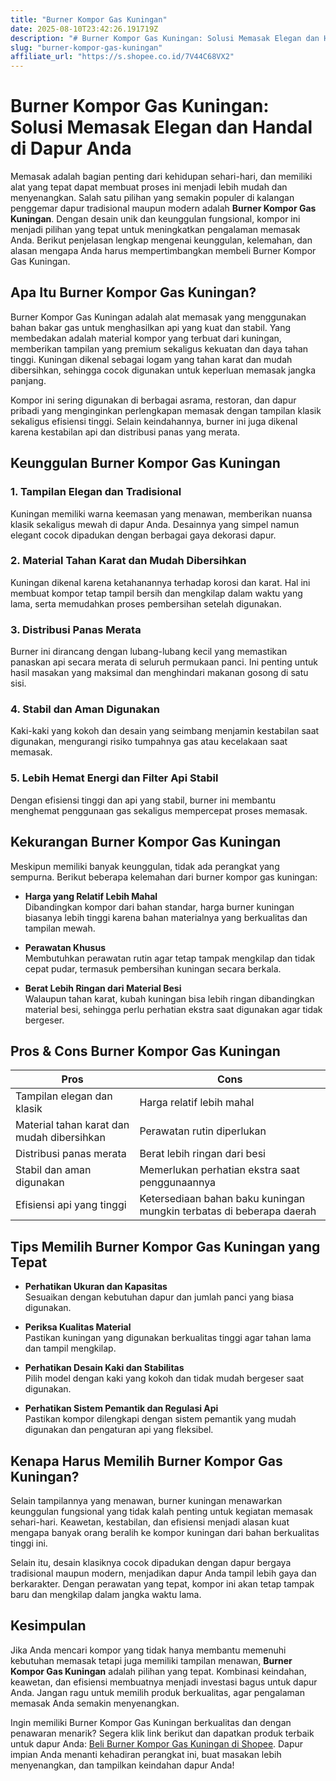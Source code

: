```yaml
---
title: "Burner Kompor Gas Kuningan"
date: 2025-08-10T23:42:26.191719Z
description: "# Burner Kompor Gas Kuningan: Solusi Memasak Elegan dan Handal di Dapur Anda..."
slug: "burner-kompor-gas-kuningan"
affiliate_url: "https://s.shopee.co.id/7V44C68VX2"
---
```

# Burner Kompor Gas Kuningan: Solusi Memasak Elegan dan Handal di Dapur Anda

Memasak adalah bagian penting dari kehidupan sehari-hari, dan memiliki alat yang tepat dapat membuat proses ini menjadi lebih mudah dan menyenangkan. Salah satu pilihan yang semakin populer di kalangan penggemar dapur tradisional maupun modern adalah **Burner Kompor Gas Kuningan**. Dengan desain unik dan keunggulan fungsional, kompor ini menjadi pilihan yang tepat untuk meningkatkan pengalaman memasak Anda. Berikut penjelasan lengkap mengenai keunggulan, kelemahan, dan alasan mengapa Anda harus mempertimbangkan membeli Burner Kompor Gas Kuningan.

## Apa Itu Burner Kompor Gas Kuningan?

Burner Kompor Gas Kuningan adalah alat memasak yang menggunakan bahan bakar gas untuk menghasilkan api yang kuat dan stabil. Yang membedakan adalah material kompor yang terbuat dari kuningan, memberikan tampilan yang premium sekaligus kekuatan dan daya tahan tinggi. Kuningan dikenal sebagai logam yang tahan karat dan mudah dibersihkan, sehingga cocok digunakan untuk keperluan memasak jangka panjang.

Kompor ini sering digunakan di berbagai asrama, restoran, dan dapur pribadi yang menginginkan perlengkapan memasak dengan tampilan klasik sekaligus efisiensi tinggi. Selain keindahannya, burner ini juga dikenal karena kestabilan api dan distribusi panas yang merata.

## Keunggulan Burner Kompor Gas Kuningan

### 1. Tampilan Elegan dan Tradisional

Kuningan memiliki warna keemasan yang menawan, memberikan nuansa klasik sekaligus mewah di dapur Anda. Desainnya yang simpel namun elegant cocok dipadukan dengan berbagai gaya dekorasi dapur.

### 2. Material Tahan Karat dan Mudah Dibersihkan

Kuningan dikenal karena ketahanannya terhadap korosi dan karat. Hal ini membuat kompor tetap tampil bersih dan mengkilap dalam waktu yang lama, serta memudahkan proses pembersihan setelah digunakan.

### 3. Distribusi Panas Merata

Burner ini dirancang dengan lubang-lubang kecil yang memastikan panaskan api secara merata di seluruh permukaan panci. Ini penting untuk hasil masakan yang maksimal dan menghindari makanan gosong di satu sisi.

### 4. Stabil dan Aman Digunakan

Kaki-kaki yang kokoh dan desain yang seimbang menjamin kestabilan saat digunakan, mengurangi risiko tumpahnya gas atau kecelakaan saat memasak.

### 5. Lebih Hemat Energi dan Filter Api Stabil

Dengan efisiensi tinggi dan api yang stabil, burner ini membantu menghemat penggunaan gas sekaligus mempercepat proses memasak.

## Kekurangan Burner Kompor Gas Kuningan

Meskipun memiliki banyak keunggulan, tidak ada perangkat yang sempurna. Berikut beberapa kelemahan dari burner kompor gas kuningan:

- **Harga yang Relatif Lebih Mahal**  
  Dibandingkan kompor dari bahan standar, harga burner kuningan biasanya lebih tinggi karena bahan materialnya yang berkualitas dan tampilan mewah.

- **Perawatan Khusus**  
  Membutuhkan perawatan rutin agar tetap tampak mengkilap dan tidak cepat pudar, termasuk pembersihan kuningan secara berkala.

- **Berat Lebih Ringan dari Material Besi**  
  Walaupun tahan karat, kubah kuningan bisa lebih ringan dibandingkan material besi, sehingga perlu perhatian ekstra saat digunakan agar tidak bergeser.

## Pros & Cons Burner Kompor Gas Kuningan

| Pros                                        | Cons                                         |
|----------------------------------------------|----------------------------------------------|
| Tampilan elegan dan klasik                 | Harga relatif lebih mahal                |
| Material tahan karat dan mudah dibersihkan | Perawatan rutin diperlukan               |
| Distribusi panas merata                     | Berat lebih ringan dari besi           |
| Stabil dan aman digunakan                   | Memerlukan perhatian ekstra saat penggunaannya |
| Efisiensi api yang tinggi                   | Ketersediaan bahan baku kuningan mungkin terbatas di beberapa daerah |

## Tips Memilih Burner Kompor Gas Kuningan yang Tepat

- **Perhatikan Ukuran dan Kapasitas**  
  Sesuaikan dengan kebutuhan dapur dan jumlah panci yang biasa digunakan.

- **Periksa Kualitas Material**  
  Pastikan kuningan yang digunakan berkualitas tinggi agar tahan lama dan tampil mengkilap.

- **Perhatikan Desain Kaki dan Stabilitas**  
  Pilih model dengan kaki yang kokoh dan tidak mudah bergeser saat digunakan.

- **Perhatikan Sistem Pemantik dan Regulasi Api**  
  Pastikan kompor dilengkapi dengan sistem pemantik yang mudah digunakan dan pengaturan api yang fleksibel.

## Kenapa Harus Memilih Burner Kompor Gas Kuningan?

Selain tampilannya yang menawan, burner kuningan menawarkan keunggulan fungsional yang tidak kalah penting untuk kegiatan memasak sehari-hari. Keawetan, kestabilan, dan efisiensi menjadi alasan kuat mengapa banyak orang beralih ke kompor kuningan dari bahan berkualitas tinggi ini.

Selain itu, desain klasiknya cocok dipadukan dengan dapur bergaya tradisional maupun modern, menjadikan dapur Anda tampil lebih gaya dan berkarakter. Dengan perawatan yang tepat, kompor ini akan tetap tampak baru dan mengkilap dalam jangka waktu lama.

## Kesimpulan

Jika Anda mencari kompor yang tidak hanya membantu memenuhi kebutuhan memasak tetapi juga memiliki tampilan menawan, **Burner Kompor Gas Kuningan** adalah pilihan yang tepat. Kombinasi keindahan, keawetan, dan efisiensi membuatnya menjadi investasi bagus untuk dapur Anda. Jangan ragu untuk memilih produk berkualitas, agar pengalaman memasak Anda semakin menyenangkan.

Ingin memiliki Burner Kompor Gas Kuningan berkualitas dan dengan penawaran menarik? Segera klik link berikut dan dapatkan produk terbaik untuk dapur Anda: [Beli Burner Kompor Gas Kuningan di Shopee](https://s.shopee.co.id/7V44C68VX2). Dapur impian Anda menanti kehadiran perangkat ini, buat masakan lebih menyenangkan, dan tampilkan keindahan dapur Anda!